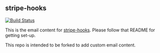 ## stripe-hooks

[![Build Status](https://travis-ci.org/pearkes/stripe-hooks.png?branch=master)](https://travis-ci.org/pearkes/stripe-hooks)

This is the email content for [stripe-hooks](https://github.com/pearkes/stripe-hooks). Please follow that README for getting 
set-up.

This repo is intended to be forked to add custom email content.

